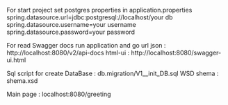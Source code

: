 For start project set postgres properties in application.properties
spring.datasource.url=jdbc:postgresql://localhost/your db
spring.datasource.username=your username
spring.datasource.password=your password

For read Swagger docs run application and go url
json :    http://localhost:8080/v2/api-docs
html-ui :   http://localhost:8080/swagger-ui.html


Sql script for create DataBase :
db.migration/V1__init_DB.sql
WSD shema :
shema.xsd


Main page :
localhost:8080/greeting